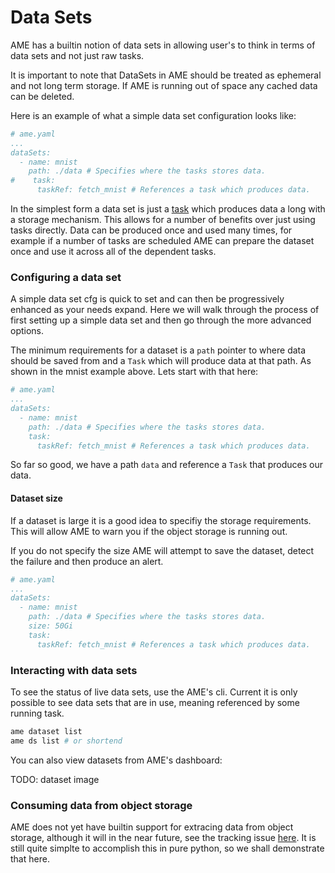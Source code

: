 # Data Sets

AME has a builtin notion of data sets in allowing user's to think in terms of data sets and not just raw tasks. 

It is important to note that DataSets in AME should be treated as ephemeral and not long term storage. If AME is running
out of space any cached data can be deleted.

Here is an example of what a simple data set configuration looks like:


```yaml
# ame.yaml
...
dataSets:
  - name: mnist
    path: ./data # Specifies where the tasks stores data.
#    task:
      taskRef: fetch_mnist # References a task which produces data.     
```

In the simplest form a data set is just a [task](todo) which produces data a long with a storage mechanism. This allows for a number of benefits over just using tasks directly.
Data can be produced once and used many times, for example if a number of tasks are scheduled AME can prepare the dataset once and use it across all of the dependent tasks.

### Configuring a data set

A simple data set cfg is quick to set and can then be progressively enhanced as your needs expand. Here we will walk through the process of first setting up a simple data set
and then go through the more advanced options.

The minimum requirements for a dataset is a `path` pointer to where data should be saved from and a `Task` which will produce data at that path. As shown in the mnist example above.
Lets start with that here:

```yaml
# ame.yaml
...
dataSets:
  - name: mnist
    path: ./data # Specifies where the tasks stores data.
    task:
      taskRef: fetch_mnist # References a task which produces data.     
```

So far so good, we have a path `data` and reference a `Task` that produces our data.

#### Dataset size

If a dataset is large it is a good idea to specifiy the storage requirements. This will allow AME to warn you if the object storage is running out.

If you do not specify the size AME will attempt to save the dataset, detect the failure and then produce an alert.

```yaml
# ame.yaml
...
dataSets:
  - name: mnist
    path: ./data # Specifies where the tasks stores data.
    size: 50Gi
    task:
      taskRef: fetch_mnist # References a task which produces data.     
```


### Interacting with data sets

To see the status of live data sets, use the AME's cli. Current it is only possible to see data sets that are in use, meaning referenced by some running task.

```bash
ame dataset list
ame ds list # or shortend
```  

You can also view datasets from AME's dashboard:

TODO: dataset image

### Consuming data from object storage

AME does not yet have builtin support for extracing data from object storage, although it will in the near future, see the tracking issue [here](). 
It is still quite simplte to accomplish this in pure python, so we shall demonstrate that here.

